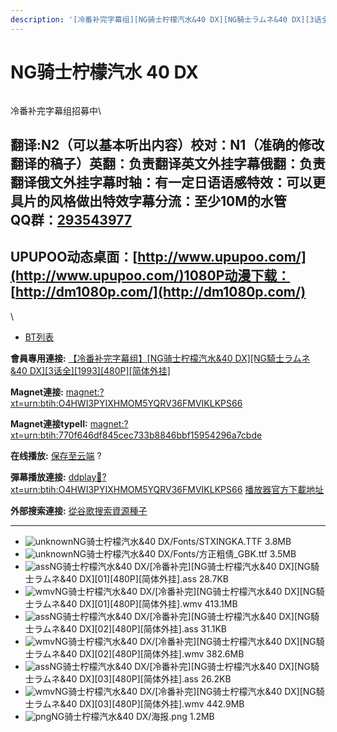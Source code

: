 ```yaml
---
description: '[冷番补完字幕组][NG骑士柠檬汽水&40 DX][NG騎士ラムネ&40 DX][3话全][1993][480P][简体外挂]'
---
```


# NG骑士柠檬汽水 40 DX



<figure><img src="https://s2.ax1x.com/2019/01/25/km4XEq.png" alt=""><figcaption></figcaption></figure>

冷番补完字幕组招募中\



## &#x20;

翻译:N2（可以基本听出内容）**校对：N1（准确的修改翻译的稿子）英翻：负责翻译英文外挂字幕俄翻：负责翻译俄文外挂字幕时轴：有一定日语语感特效：可以更具片的风格做出特效字幕分流：至少10M的水管**\
**QQ群：**[**293543977**](http://jq.qq.com/?_wv=1027\&k=46bJVff)&#x20;
--------------------------------------------------------------------

## &#x20; &#x20;

&#x20;

## UPUPOO动态桌面：[http://www.upupoo.com/](http://www.upupoo.com/)1080P动漫下载： [http://dm1080p.com/](http://dm1080p.com/)

\


* [BT列表](https://share.dmhy.org/topics/view/509299_NG_40_DX_NG_40_DX_3_1993_480P.html#tabs-1)

**會員專用連接:** [ 【冷番补完字幕组】\[NG骑士柠檬汽水&40 DX\]\[NG騎士ラムネ&40 DX\]\[3话全\]\[1993\]\[480P\]\[简体外挂\]](https://dl.dmhy.org/2019/01/25/770f646df845cec733b8846bbf15954296a7cbde.torrent)

**Magnet連接:** [magnet:?xt=urn:btih:O4HWI3PYIXHMOM5YQRV36FMVIKLKPS66](https://magnet/?xt=urn:btih:O4HWI3PYIXHMOM5YQRV36FMVIKLKPS66\&dn=\&tr=http%3A%2F%2F104.238.198.186%3A8000%2Fannounce\&tr=udp%3A%2F%2F104.238.198.186%3A8000%2Fannounce\&tr=http%3A%2F%2Ftracker.openbittorrent.com%3A80%2Fannounce\&tr=udp%3A%2F%2Ftracker3.itzmx.com%3A6961%2Fannounce\&tr=http%3A%2F%2Ftracker4.itzmx.com%3A2710%2Fannounce\&tr=http%3A%2F%2Ftracker.publicbt.com%3A80%2Fannounce\&tr=http%3A%2F%2Ftracker.prq.to%2Fannounce\&tr=http%3A%2F%2Fopen.acgtracker.com%3A1096%2Fannounce\&tr=https%3A%2F%2Ft-115.rhcloud.com%2Fonly_for_ylbud\&tr=http%3A%2F%2Fbtfile.sdo.com%3A6961%2Fannounce\&tr=http%3A%2F%2Fexodus.desync.com%3A6969%2Fannounce\&tr=http%3A%2F%2F121.14.98.151%3A9090%2Fannounce\&tr=http%3A%2F%2F173.254.204.71%3A1096%2Fannounce\&tr=http%3A%2F%2F188.190.120.74%3A80%2Fannounce\&tr=http%3A%2F%2F94.228.192.98%2Fannounce\&tr=http%3A%2F%2F95.68.246.30%3A80%2Fannounce\&tr=http%3A%2F%2Fanisaishuu.de%3A2710%2Fannounce)

**Magnet連接typeII:** [magnet:?xt=urn:btih:770f646df845cec733b8846bbf15954296a7cbde](https://magnet/?xt=urn:btih:770f646df845cec733b8846bbf15954296a7cbde)

**在线播放:** [保存至云端](https://mypikpak.com/drive/url-checker?url=magnet:?xt=urn:btih:770f646df845cec733b8846bbf15954296a7cbde) ?

**彈幕播放連接:** [ddplay:magnet:?xt=urn:btih:O4HWI3PYIXHMOM5YQRV36FMVIKLKPS66](ddplay:magnet:?xt=urn:btih:O4HWI3PYIXHMOM5YQRV36FMVIKLKPS66\&dn=\&tr=http%3A%2F%2F104.238.198.186%3A8000%2Fannounce\&tr=udp%3A%2F%2F104.238.198.186%3A8000%2Fannounce\&tr=http%3A%2F%2Ftracker.openbittorrent.com%3A80%2Fannounce\&tr=udp%3A%2F%2Ftracker3.itzmx.com%3A6961%2Fannounce\&tr=http%3A%2F%2Ftracker4.itzmx.com%3A2710%2Fannounce\&tr=http%3A%2F%2Ftracker.publicbt.com%3A80%2Fannounce\&tr=http%3A%2F%2Ftracker.prq.to%2Fannounce\&tr=http%3A%2F%2Fopen.acgtracker.com%3A1096%2Fannounce\&tr=https%3A%2F%2Ft-115.rhcloud.com%2Fonly_for_ylbud\&tr=http%3A%2F%2Fbtfile.sdo.com%3A6961%2Fannounce\&tr=http%3A%2F%2Fexodus.desync.com%3A6969%2Fannounce\&tr=http%3A%2F%2F121.14.98.151%3A9090%2Fannounce\&tr=http%3A%2F%2F173.254.204.71%3A1096%2Fannounce\&tr=http%3A%2F%2F188.190.120.74%3A80%2Fannounce\&tr=http%3A%2F%2F94.228.192.98%2Fannounce\&tr=http%3A%2F%2F95.68.246.30%3A80%2Fannounce\&tr=http%3A%2F%2Fanisaishuu.de%3A2710%2Fannounce) [播放器官方下載地址](http://www.dandanplay.com/?from=dmhy)

**外部搜索連接:** [從谷歌搜索資源種子](https://www.google.com/search?oe=utf-8\&q=770f646df845cec733b8846bbf15954296a7cbde)

***

* ![unknown](https://share.dmhy.org/images/icon/unknown.gif)NG骑士柠檬汽水&40 DX/Fonts/STXINGKA.TTF 3.8MB
* ![unknown](https://share.dmhy.org/images/icon/unknown.gif)NG骑士柠檬汽水&40 DX/Fonts/方正粗倩\_GBK.ttf 3.5MB
* ![ass](https://share.dmhy.org/images/icon/ass.gif)NG骑士柠檬汽水&40 DX/\[冷番补完]\[NG骑士柠檬汽水&40 DX]\[NG騎士ラムネ&40 DX]\[01]\[480P]\[简体外挂].ass 28.7KB
* ![wmv](https://share.dmhy.org/images/icon/wmv.gif)NG骑士柠檬汽水&40 DX/\[冷番补完]\[NG骑士柠檬汽水&40 DX]\[NG騎士ラムネ&40 DX]\[01]\[480P]\[简体外挂].wmv 413.1MB
* ![ass](https://share.dmhy.org/images/icon/ass.gif)NG骑士柠檬汽水&40 DX/\[冷番补完]\[NG骑士柠檬汽水&40 DX]\[NG騎士ラムネ&40 DX]\[02]\[480P]\[简体外挂].ass 31.1KB
* ![wmv](https://share.dmhy.org/images/icon/wmv.gif)NG骑士柠檬汽水&40 DX/\[冷番补完]\[NG骑士柠檬汽水&40 DX]\[NG騎士ラムネ&40 DX]\[02]\[480P]\[简体外挂].wmv 382.6MB
* ![ass](https://share.dmhy.org/images/icon/ass.gif)NG骑士柠檬汽水&40 DX/\[冷番补完]\[NG骑士柠檬汽水&40 DX]\[NG騎士ラムネ&40 DX]\[03]\[480P]\[简体外挂].ass 26.2KB
* ![wmv](https://share.dmhy.org/images/icon/wmv.gif)NG骑士柠檬汽水&40 DX/\[冷番补完]\[NG骑士柠檬汽水&40 DX]\[NG騎士ラムネ&40 DX]\[03]\[480P]\[简体外挂].wmv 442.9MB
* ![png](https://share.dmhy.org/images/icon/png.gif)NG骑士柠檬汽水&40 DX/海报.png 1.2MB
